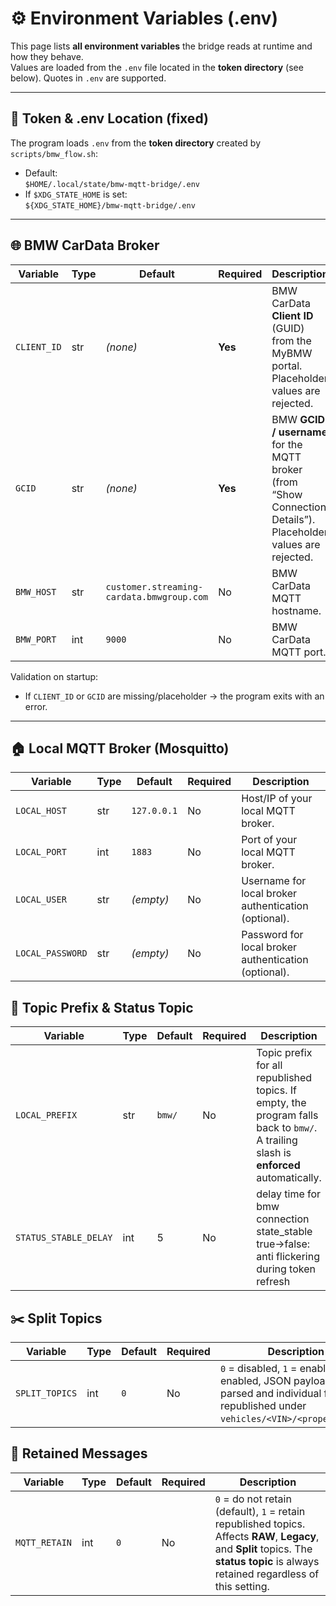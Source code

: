 # ⚙️ Environment Variables (.env)

This page lists **all environment variables** the bridge reads at runtime and how they behave.  
Values are loaded from the `.env` file located in the **token directory** (see below). Quotes in `.env` are supported.

---

## 📄 Token & .env Location (fixed)

The program loads `.env` from the **token directory** created by `scripts/bmw_flow.sh`:

- Default:  
  `$HOME/.local/state/bmw-mqtt-bridge/.env`
- If `$XDG_STATE_HOME` is set:  
  `${XDG_STATE_HOME}/bmw-mqtt-bridge/.env`

---

## 🌐 BMW CarData Broker

| Variable    | Type | Default                                        | Required | Description |
|-------------|------|-------------------------------------------------|----------|-------------|
| `CLIENT_ID` | str  | *(none)*                                       | **Yes**  | BMW CarData **Client ID** (GUID) from the MyBMW portal. Placeholder values are rejected. |
| `GCID`      | str  | *(none)*                                       | **Yes**  | BMW **GCID / username** for the MQTT broker (from “Show Connection Details”). Placeholder values are rejected. |
| `BMW_HOST`  | str  | `customer.streaming-cardata.bmwgroup.com`      | No       | BMW CarData MQTT hostname. |
| `BMW_PORT`  | int  | `9000`                                          | No       | BMW CarData MQTT port. |

Validation on startup:
- If `CLIENT_ID` or `GCID` are missing/placeholder → the program exits with an error.

---

## 🏠 Local MQTT Broker (Mosquitto)

| Variable         | Type | Default     | Required | Description |
|------------------|------|-------------|----------|-------------|
| `LOCAL_HOST`     | str  | `127.0.0.1` | No       | Host/IP of your local MQTT broker. |
| `LOCAL_PORT`     | int  | `1883`      | No       | Port of your local MQTT broker. |
| `LOCAL_USER`     | str  | *(empty)*   | No       | Username for local broker authentication (optional). |
| `LOCAL_PASSWORD` | str  | *(empty)*   | No       | Password for local broker authentication (optional). |

## 🧭 Topic Prefix & Status Topic

| Variable       | Type | Default | Required | Description |
|----------------|------|---------|----------|-------------|
| `LOCAL_PREFIX` | str  | `bmw/`  | No       | Topic prefix for all republished topics. If empty, the program falls back to `bmw/`. A trailing slash is **enforced** automatically. |
| `STATUS_STABLE_DELAY` | int  | 5  | No       | delay time for bmw connection state_stable true->false: anti flickering during token refresh |

## ✂️ Split Topics

| Variable        | Type | Default | Required | Description |
|-----------------|------|---------|----------|-------------|
| `SPLIT_TOPICS`  | int  | `0`     | No       | `0` = disabled, `1` = enabled. When enabled, JSON payloads are parsed and individual fields are republished under `vehicles/<VIN>/<propertyName>`. |

## 🔁 Retained Messages

| Variable       | Type | Default | Required | Description |
|----------------|------|---------|----------|-------------|
| `MQTT_RETAIN`  | int  | `0`     | No       | `0` = do not retain (default), `1` = retain republished topics. Affects **RAW**, **Legacy**, and **Split** topics. The **status topic** is always retained regardless of this setting. |
